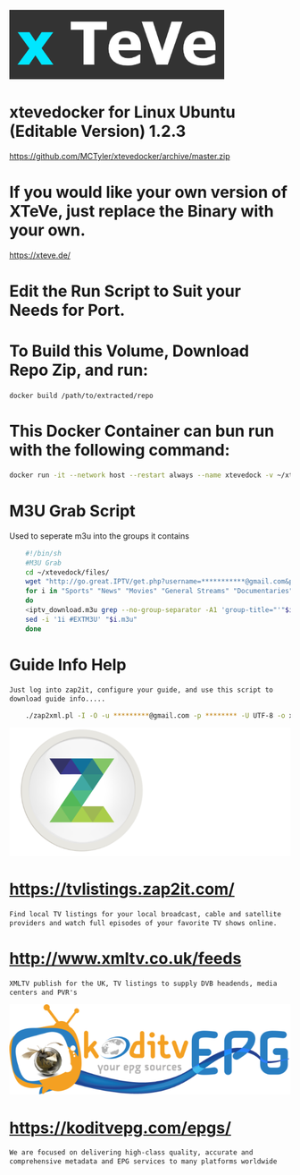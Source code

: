 ![alt text](https://github.com/MCTyler/xtevedocker/blob/master/xteve.png)    
# xtevedocker for Linux Ubuntu (Editable Version) 1.2.3
https://github.com/MCTyler/xtevedocker/archive/master.zip
# If you would like your own version of XTeVe, just replace the Binary with your own.
https://xteve.de/
# Edit the Run Script to Suit your Needs for Port.
# To Build this Volume, Download Repo Zip, and run:

`docker build /path/to/extracted/repo`

# This Docker Container can bun run with the following command:
```bash
docker run -it --network host --restart always --name xtevedock -v ~/xtevedock/tmp:/tmp/xteve/ -v ~/xtevedock/files:/root/xteve/` {first 4 #'s of the Build you just made}
```
# M3U Grab Script
Used to seperate m3u into the groups it contains

```bash
    #!/bin/sh
    #M3U Grab
    cd ~/xtevedock/files/
    wget "http://go.great.IPTV/get.php?username=***********@gmail.com&password=**********&type=m3u_plus&output=hls" -O iptv_download.m3u
    for i in "Sports" "News" "Movies" "General Streams" "Documentaries" "Kids" "Regional Locals" "Mini Series" "Music" "NCAAF" "NETFLIX  (series)" "NFL" "RADIO" "VOD - Action" "VOD - Animation" "VOD -  BOX SET" "VOD - Comedy" "VOD - Drama + Crime" "VOD - Family" "VOD - Horror" "VOD - KIDS TV" "VOD - Fantasy - SciFi" "Star Trek TNG (series)" "VOD - Superheroes" "VOD - Western"
    do
    <iptv_download.m3u grep --no-group-separator -A1 'group-title="'"$i"\" >"$i.m3u"
    sed -i '1i #EXTM3U' "$i.m3u"
    done
```
# Guide Info Help
    Just log into zap2it, configure your guide, and use this script to download guide info.....
```bash
    ./zap2xml.pl -I -O -u *********@gmail.com -p ******** -U UTF-8 -o xmltv.xml
```
![alt text](https://github.com/MCTyler/xtevedocker/blob/master/logo.png)    

# https://tvlistings.zap2it.com/
    Find local TV listings for your local broadcast, cable and satellite providers and watch full episodes of your favorite TV shows online.

# http://www.xmltv.co.uk/feeds
    XMLTV publish for the UK, TV listings to supply DVB headends, media centers and PVR's

![alt text](https://github.com/MCTyler/xtevedocker/blob/master/koditv.png)

# https://koditvepg.com/epgs/
    We are focused on delivering high-class quality, accurate and comprehensive metadata and EPG services to many platforms worldwide
